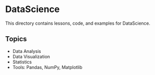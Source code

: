 # DataScience 
This directory contains lessons, code, and examples for DataScience. 
 
## Topics 
- Data Analysis 
- Data Visualization 
- Statistics 
- Tools: Pandas, NumPy, Matplotlib 
